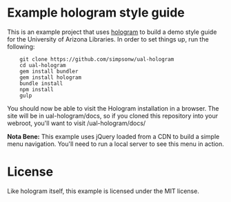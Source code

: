 # Example hologram style guide

This is an example project that uses
[hologram](http://trulia.github.io/hologram) to build a demo style guide for
the University of Arizona Libraries.  In order to set things up, run the 
following:

		git clone https://github.com/simpsonw/ual-hologram
		cd ual-hologram
		gem install bundler
    	gem install hologram
		bundle install
		npm install
		gulp

You should now be able to visit the Hologram installation in a browser.  The site will be in ual-hologram/docs, so if you cloned this repository into your webroot, you'll want to visit <yourhostname>/ual-hologram/docs/


**Nota Bene:** This example uses jQuery loaded from a CDN to build a simple menu navigation. You'll need to run a local server to see this menu in action.



# License

Like hologram itself, this example is licensed under the MIT license.
